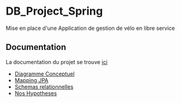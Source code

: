 # DB_Project_Spring


Mise en place d'une Application de gestion de vélo en libre service


## Documentation

La documentation du projet se trouve [ici](https://github.com/nasyrovt/DB_Project_Spring)


 - [Diagramme Conceptuel](https://github.com/matiassingers/awesome-readme)
 - [Mapping JPA](https://bulldogjob.com/news/449-how-to-write-a-good-readme-for-your-github-project)
 -  [Schemas relationnelles](https://github.com/nasyrovt/DB_Project_Spring/blob/master/SchemaRelationnel)
 -  [Nos Hypotheses](https://bulldogjob.com/news/449-how-to-write-a-good-readme-for-your-github-project)
 

 







